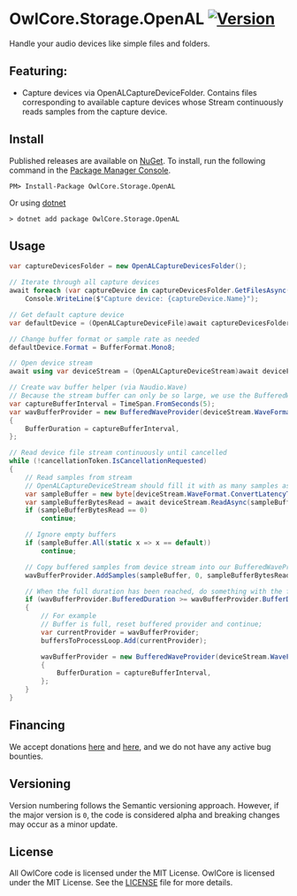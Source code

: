 # OwlCore.Storage.OpenAL [![Version](https://img.shields.io/nuget/v/OwlCore.Storage.OpenAL.svg)](https://www.nuget.org/packages/OwlCore.Storage.OpenAL)

Handle your audio devices like simple files and folders.

## Featuring:
- Capture devices via OpenALCaptureDeviceFolder. Contains files corresponding to available capture devices whose Stream continuously reads samples from the capture device.

## Install

Published releases are available on [NuGet](https://www.nuget.org/packages/OwlCore.Storage.OpenAL). To install, run the following command in the [Package Manager Console](https://docs.nuget.org/docs/start-here/using-the-package-manager-console).

    PM> Install-Package OwlCore.Storage.OpenAL
    
Or using [dotnet](https://docs.microsoft.com/en-us/dotnet/core/tools/dotnet)

    > dotnet add package OwlCore.Storage.OpenAL

## Usage

```cs
var captureDevicesFolder = new OpenALCaptureDevicesFolder();

// Iterate through all capture devices
await foreach (var captureDevice in captureDevicesFolder.GetFilesAsync(cancellationToken))
    Console.WriteLine($"Capture device: {captureDevice.Name}");

// Get default capture device
var defaultDevice = (OpenALCaptureDeviceFile)await captureDevicesFolder.GetItemAsync($"{captureDevicesFolder.Id}/default");

// Change buffer format or sample rate as needed
defaultDevice.Format = BufferFormat.Mono8;

// Open device stream
await using var deviceStream = (OpenALCaptureDeviceStream)await deviceFile.OpenReadAsync(cancellationToken);

// Create wav buffer helper (via Naudio.Wave)
// Because the stream buffer can only be so large, we use the BufferedWaveProvider to collect enough buffered samples to fill a TimeSpan.
var captureBufferInterval = TimeSpan.FromSeconds(5);
var wavBufferProvider = new BufferedWaveProvider(deviceStream.WaveFormat)
{
    BufferDuration = captureBufferInterval,
};

// Read device file stream continuously until cancelled
while (!cancellationToken.IsCancellationRequested)
{
    // Read samples from stream
    // OpenALCaptureDeviceStream should fill it with as many samples as it can given the provided buffer size. The rest is padded with zeros.
    var sampleBuffer = new byte[deviceStream.WaveFormat.ConvertLatencyToByteSize(500)];
    var sampleBufferBytesRead = await deviceStream.ReadAsync(sampleBuffer, 0, sampleBuffer.Length, cancellationToken);
    if (sampleBufferBytesRead == 0)
        continue;

    // Ignore empty buffers
    if (sampleBuffer.All(static x => x == default))
        continue;

    // Copy buffered samples from device stream into our BufferedWaveProvider
    wavBufferProvider.AddSamples(sampleBuffer, 0, sampleBufferBytesRead);

    // When the full duration has been reached, do something with the full buffer.
    if (wavBufferProvider.BufferedDuration >= wavBufferProvider.BufferDuration)
    {
        // For example
        // Buffer is full, reset buffered provider and continue;
        var currentProvider = wavBufferProvider;
        buffersToProcessLoop.Add(currentProvider);

        wavBufferProvider = new BufferedWaveProvider(deviceStream.WaveFormat)
        {
            BufferDuration = captureBufferInterval,
        };
    }
}
```

## Financing

We accept donations [here](https://github.com/sponsors/Arlodotexe) and [here](https://www.patreon.com/arlodotexe), and we do not have any active bug bounties.

## Versioning

Version numbering follows the Semantic versioning approach. However, if the major version is `0`, the code is considered alpha and breaking changes may occur as a minor update.

## License

All OwlCore code is licensed under the MIT License. OwlCore is licensed under the MIT License. See the [LICENSE](./src/LICENSE.txt) file for more details.
